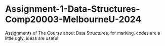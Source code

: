 # Assignment-1-Data-Structures-Comp20003-MelbourneU-2024
Assignments of The Course about Data Structures, for marking, codes are a little ugly, ideas are useful
